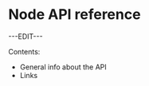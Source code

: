 ﻿---
sidebar_position: 5
---

# Node API reference

---EDIT---

Contents:

- General info about the API
- Links